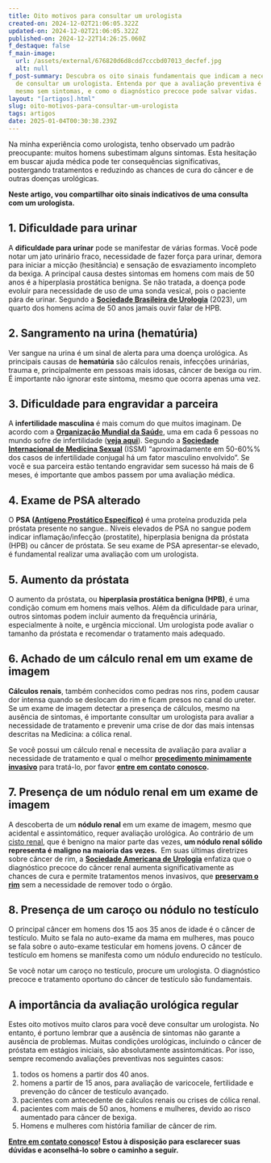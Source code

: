 ```yaml
---
title: Oito motivos para consultar um urologista
created-on: 2024-12-02T21:06:05.322Z
updated-on: 2024-12-02T21:06:05.322Z
published-on: 2024-12-22T14:26:25.060Z
f_destaque: false
f_main-image:
  url: /assets/external/676820d6d8cdd7cccbd07013_decfef.jpg
  alt: null
f_post-summary: Descubra os oito sinais fundamentais que indicam a necessidade
  de consultar um urologista. Entenda por que a avaliação preventiva é crucial,
  mesmo sem sintomas, e como o diagnóstico precoce pode salvar vidas.
layout: "[artigos].html"
slug: oito-motivos-para-consultar-um-urologista
tags: artigos
date: 2025-01-04T00:30:38.239Z
---
```

Na minha experiência como urologista, tenho observado um padrão preocupante: muitos homens subestimam alguns sintomas. Esta hesitação em buscar ajuda médica pode ter consequências significativas, postergando tratamentos e reduzindo as chances de cura do câncer e de outras doenças urológicas.

**Neste artigo, vou compartilhar oito sinais indicativos de uma consulta com um urologista.**

## **1. Dificuldade para urinar**

A **dificuldade para urinar** pode se manifestar de várias formas. Você pode notar um jato urinário fraco, necessidade de fazer força para urinar, demora para iniciar a micção (hesitância) e sensação de esvaziamento incompleto da bexiga. A principal causa destes sintomas em homens com mais de 50 anos é a hiperplasia prostática benigna. Se não tratada, a doença pode evoluir para necessidade de uso de uma sonda vesical, pois o paciente pára de urinar. Segundo a **[Sociedade Brasileira de Urologia](https://portaldaurologia.org.br/)** (2023), um quarto dos homens acima de 50 anos jamais ouvir falar de HPB.

## **2. Sangramento na urina (hematúria)**

Ver sangue na urina é um sinal de alerta para uma doença urológica. As principais causas de **hematúria** são cálculos renais, infecções urinárias, trauma e, principalmente em pessoas mais idosas, câncer de bexiga ou rim. É importante não ignorar este sintoma, mesmo que ocorra apenas uma vez.

## **3. Dificuldade para engravidar a parceira**

A **infertilidade masculina** é mais comum do que muitos imaginam. De acordo com a [**Organização Mundial da Saúd**e](https://www.who.int/news/item/04-04-2023-1-in-6-people-globally-affected-by-infertility), uma em cada 6 pessoas no mundo sofre de infertilidade (**[veja aqui](https://sbra.com.br/fertilidade-o-tempo-nao-para/)**). Segundo a **[Sociedade Internacional de Medicina Sexual](https://www.issm.info/)** (ISSM) “aproximadamente em 50-60%% dos casos de infertilidade conjugal há um fator masculino envolvido”. Se você e sua parceira estão tentando engravidar sem sucesso há mais de 6 meses, é importante que ambos passem por uma avaliação médica.

## **4. Exame de PSA alterado**

O **PSA ([Antígeno Prostático Específico](https://www.uroconsult.com.br/prostata/exame-de-psa-para-check-up-de-prostata/))** é uma proteína produzida pela próstata presente no sangue.. Níveis elevados de PSA no sangue podem indicar inflamação/infecção (prostatite), hiperplasia benigna da próstata (HPB) ou câncer de próstata. Se seu exame de PSA apresentar-se elevado, é fundamental realizar uma avaliação com um urologista.

## **5. Aumento da próstata**

O aumento da próstata, ou **hiperplasia prostática benigna (HPB)**, é uma condição comum em homens mais velhos. Além da dificuldade para urinar, outros sintomas podem incluir aumento da frequência urinária, especialmente à noite, e urgência miccional. Um urologista pode avaliar o tamanho da próstata e recomendar o tratamento mais adequado.

## **6. Achado de um cálculo renal em um exame de imagem**

**Cálculos renais**, também conhecidos como pedras nos rins, podem causar dor intensa quando se deslocam do rim e ficam presos no canal do ureter. Se um exame de imagem detectar a presença de cálculos, mesmo na ausência de sintomas, é importante consultar um urologista para avaliar a necessidade de tratamento e prevenir uma crise de dor das mais intensas descritas na Medicina: a cólica renal.

Se você possui um cálculo renal e necessita de avaliação para avaliar a necessidade de tratamento e qual o melhor **[procedimento minimamente invasivo](https://www.uroconsult.com.br/rim/laser-calculos-renais/)** para tratá-lo, por favor **[entre em contato conosco](https://web.whatsapp.com/send/?phone=5592982252490).**

## **7. Presença de um nódulo renal em um exame de imagem**

A descoberta de um **nódulo renal** em um exame de imagem, mesmo que acidental e assintomático, requer avaliação urológica. Ao contrário de um [cisto renal](https://www.uroconsult.com.br/urologista/cistosrenais/), que é benigno na maior parte das vezes, **um nódulo renal sólido representa é maligno na maioria das vezes.**  Em suas últimas diretrizes sobre câncer de rim, a **[Sociedade Americana de Urologia](https://www.auanet.org/guidelines-and-quality/guidelines/oncology-guidelines/renal-cancer)** enfatiza que o diagnóstico precoce do câncer renal aumenta significativamente as chances de cura e permite tratamentos menos invasivos, que **[preservam o rim](https://www.uroconsult.com.br/urologista/cirurgia-robotica-preserva-o-rim/)** sem a necessidade de remover todo o órgão.

## **8. Presença de um caroço ou nódulo no testículo**

O principal câncer em homens dos 15 aos 35 anos de idade é o câncer de testículo. Muito se fala no auto-exame da mama em mulheres, mas pouco se fala sobre o auto-exame testicular em homens jovens. O câncer de testículo em homens se manifesta como um nódulo endurecido no testículo.

Se você notar um caroço no testículo, procure um urologista. O diagnóstico precoce e tratamento oportuno do câncer de testículo são fundamentais.

## **A importância da avaliação urológica regular**

Estes oito motivos muito claros para você deve consultar um urologista. No entanto, é portuno lembrar que a ausência de sintomas não garante a ausência de problemas. Muitas condições urológicas, incluindo o câncer de próstata em estágios iniciais, são absolutamente assintomáticas. Por isso, sempre recomendo avaliações preventivas nos seguintes casos:

1. todos os homens a partir dos 40 anos.
2. homens a partir de 15 anos, para avaliação de varicocele, fertilidade e prevenção do câncer de testículo avançado.
3. pacientes com antecedente de cálculos renais ou crises de cólica renal.
4. pacientes com mais de 50 anos, homens e mulheres, devido ao risco aumentado para câncer de bexiga.
5. Homens e mulheres com história familiar de câncer de rim.

**[Entre em contato conosco](https://api.whatsapp.com/send?phone=5592982252490)! Estou à disposição para esclarecer suas dúvidas e aconselhá-lo sobre o caminho a seguir.**